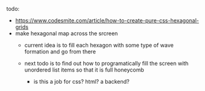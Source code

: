 todo:

* https://www.codesmite.com/article/how-to-create-pure-css-hexagonal-grids
* make hexagonal map across the srcreen
  * current idea is to fill each hexagon with some type of wave formation and go from there

  * next todo is to find out how to programatically fill the screen with unordered list items so that it is full honeycomb
    * is this a job for css? html? a backend?
